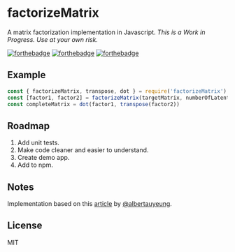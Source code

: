 # factorizeMatrix
A matrix factorization implementation in Javascript.
*This is a Work in Progress. Use at your own risk.*

[![forthebadge](http://forthebadge.com/images/badges/uses-js.svg)](http://forthebadge.com)
[![forthebadge](http://forthebadge.com/images/badges/fuck-it-ship-it.svg)](http://forthebadge.com)
[![forthebadge](http://forthebadge.com/images/badges/gluten-free.svg)](http://forthebadge.com)

## Example
```javascript
const { factorizeMatrix, transpose, dot } = require('factorizeMatrix')
const [factor1, factor2] = factorizeMatrix(targetMatrix, numberOfLatentFactors)
const completeMatrix = dot(factor1, transpose(factor2))
```

## Roadmap
1. Add unit tests.
2. Make code cleaner and easier to understand.
3. Create demo app.
4. Add to npm.

## Notes
Implementation based on this [article](http://www.quuxlabs.com/blog/2010/09/matrix-factorization-a-simple-tutorial-and-implementation-in-python/) by [@albertauyeung](https://github.com/albertauyeung).

## License
MIT